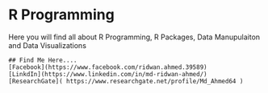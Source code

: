 # 													R Programming
Here you will find all about R Programming, R Packages, Data Manupulaiton and Data Visualizations
	
	## Find Me Here....
	[Facebook](https://www.facebook.com/ridwan.ahmed.39589)
	[LinkdIn](https://www.linkedin.com/in/md-ridwan-ahmed/)
	[ResearchGate]( https://www.researchgate.net/profile/Md_Ahmed64 )
	
	
	